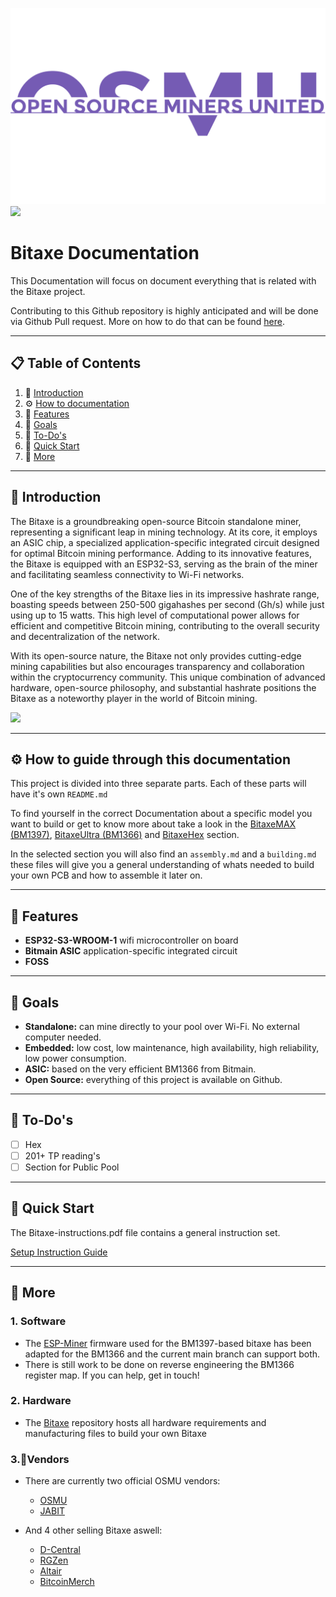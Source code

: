 ![Logo](/pictures/logo-no-background.svg)
[![](https://dcbadge.vercel.app/api/server/3E8ca2dkcC)](https://discord.gg/3E8ca2dkcC)

# Bitaxe Documentation

This Documentation will focus on document everything that is related with the Bitaxe project.

Contributing to this Github repository is highly anticipated and will be done via Github Pull request.
More on how to do that can be found [here](https://docs.github.com/en/pull-requests/collaborating-with-pull-requests/proposing-changes-to-your-work-with-pull-requests/creating-a-pull-request).

---

## 📋 <a name="table">Table of Contents</a>

1. 🤖 [Introduction](#introduction)
2. ⚙️ [How to documentation](#guide)
3. 🔋 [Features](#features)
4. 🎯 [Goals](#goals)
5. 📝 [To-Do's](#todo)
6. 🤸 [Quick Start](#quick-start)
7. 🚀 [More](#more)

---

## <a name="introduction">🤖 Introduction

The Bitaxe is a groundbreaking open-source Bitcoin standalone miner, representing a significant leap in mining technology. At its core, it employs an ASIC chip, a specialized application-specific integrated circuit designed for optimal Bitcoin mining performance. Adding to its innovative features, the Bitaxe is equipped with an ESP32-S3, serving as the brain of the miner and facilitating seamless connectivity to Wi-Fi networks.

One of the key strengths of the Bitaxe lies in its impressive hashrate range, boasting speeds between 250-500 gigahashes per second (Gh/s) while just using up to 15 watts. This high level of computational power allows for efficient and competitive Bitcoin mining, contributing to the overall security and decentralization of the network.

With its open-source nature, the Bitaxe not only provides cutting-edge mining capabilities but also encourages transparency and collaboration within the cryptocurrency community. This unique combination of advanced hardware, open-source philosophy, and substantial hashrate positions the Bitaxe as a noteworthy player in the world of Bitcoin mining.

<a href="https://discord.com/invite/3E8ca2dkcC" target="_blank"><img src="https://github.com/sujatagunale/EasyRead/assets/151519281/618f4872-1e10-42da-8213-1d69e486d02e" /></a>

---

## <a name="guide">⚙️ How to guide through this documentation

This project is divided into three separate parts.
Each of these parts will have it's own `README.md`

To find yourself in the correct Documentation about a specific model you want to build or get to know more about take a look in the [BitaxeMAX (BM1397)](/BitaxeMAX/), [BitaxeUltra (BM1366)](/BitaxeUltra/) and [BitaxeHex](/BitaxeHEX/) section.

In the selected section you will also find an `assembly.md` and a `building.md` these files will give you a general understanding of whats needed to build your own PCB and how to assemble it later on.

---

## <a name="features">🔋 Features

- <b>ESP32-S3-WROOM-1</b> wifi microcontroller on board
- <b>Bitmain ASIC</b> application-specific integrated circuit
- <b>FOSS</b>

---

## <a name="goals">🎯 Goals

- <b>Standalone:</b> can mine directly to your pool over Wi-Fi. No external computer needed.
- <b>Embedded:</b> low cost, low maintenance, high availability, high reliability, low power consumption.
- <b>ASIC:</b> based on the very efficient BM1366 from Bitmain.
- <b>Open Source:</b> everything of this project is available on Github.

---

## <a name="todo">📝 To-Do's

- [ ] Hex
- [ ] 201+ TP reading's
- [ ] Section for Public Pool

---

## <a name="quick-start">🤸 Quick Start

The Bitaxe-instructions.pdf file contains a general instruction set.

[Setup Instruction Guide](/Bitaxe-Instructions.pdf)

---

## <a name="more">🚀 More

### 1. Software

- The [ESP-Miner](https://github.com/skot/ESP-Miner) firmware used for the BM1397-based bitaxe has been adapted for the BM1366 and the current main branch can support both.
- There is still work to be done on reverse engineering the BM1366 register map. If you can help, get in touch!

### 2. Hardware

- The [Bitaxe](https://github.com/skot/bitaxe) repository hosts all hardware requirements and manufacturing files to build your own Bitaxe

### 3.💸Vendors

- There are currently two official OSMU vendors:

  - [OSMU](https://opensourceminer.com)
  - [JABIT](https://www.jabitaxe.com)

- And 4 other selling Bitaxe aswell:
  - [D-Central](https://d-central.tech)
  - [RGZen](https://www.rgzen.com/index.php)
  - [Altair](https://altairtech.io/product/bitaxe/)
  - [BitcoinMerch](https://bitcoinmerch.com/de/products/bitcoin-merch%C2%AE-bitaxe-1366-solo-bitcoin-miner-up-to-500gh-s)
